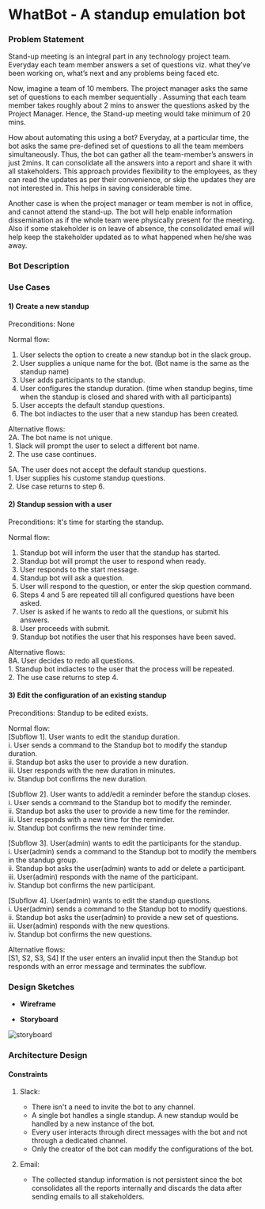 # WhatBot - A standup emulation bot

### **Problem Statement**

Stand-up meeting is an integral part in any technology project team. Everyday each team member  answers a set of questions viz. what they’ve been working on, what’s next and any problems being faced etc. 

Now, imagine a team of 10 members. The project manager asks the same set of questions to each member sequentially . Assuming that each team member takes roughly about 2 mins to answer the questions asked by the Project Manager. Hence, the Stand-up meeting would take minimum of 20 mins. 

How about automating this using a bot? Everyday, at a particular time, the bot asks the same pre-defined set of questions to all the team members simultaneously. Thus, the bot can gather all the team-member’s answers in just 2mins. It can consolidate all the answers into a report and share it with all stakeholders. This approach provides flexibility to the employees, as they can read the updates as per their convenience, or skip the updates they are not interested in. This helps in saving considerable time.

Another case is when the project manager or team member is not in office, and cannot attend the stand-up. The bot will help enable information dissemination as if the whole team were physically present for the meeting. Also if some stakeholder is on leave of absence, the consolidated email will help keep the stakeholder updated as to what happened when he/she was away.


### **Bot Description**




### **Use Cases**
#### 1) Create a new standup

Preconditions: None

Normal flow:
1. User selects the option to create a new standup bot in the slack group.
2. User supplies a unique name for the bot. (Bot name is the same as the standup name)
3. User adds participants to the standup.
4. User configures the standup duration. (time when standup begins, time when the standup is closed and shared with with all participants)
5. User accepts the default standup questions. 
6. The bot indiactes to the user that a new standup has been created. 

Alternative flows:  
2A. The bot name is not unique.  
	1. Slack will prompt the user to select a different bot name.  
	2. The use case continues.  

5A. The user does not accept the default standup questions.  
	1. User supplies his custome standup questions.  
	2. Use case returns to step 6.  


#### 2) Standup session with a user

Preconditions: It's time for starting the standup.

Normal flow:  
1. Standup bot will inform the user that the standup has started.
2. Standup bot will prompt the user to respond when ready.
3. User responds to the start message.
4. Standup bot will ask a question.
5. User will respond to the question, or enter the skip question command.
6. Steps 4 and 5 are repeated till all configured questions have been asked.
7. User is asked if he wants to redo all the questions, or submit his answers.
8. User proceeds with submit.
9. Standup bot notifies the user that his responses have been saved.

Alternative flows:  
8A. User decides to redo all questions.  
	1. Standup bot indiactes to the user that the process will be repeated.  
	2. The use case returns to step 4.  



#### 3) Edit the configuration of an existing standup

Preconditions: Standup to be edited exists.

Normal flow:  
[Subflow 1]. User wants to edit the standup duration.  
	i. User sends a command to the Standup bot to modify the standup duration.  
   	ii. Standup bot asks the user to provide a new duration.  
   	iii. User responds with the new duration in minutes.  
   	iv. Standup bot confirms the new duration.  

[Subflow 2]. User wants to add/edit a reminder before the standup closes.  
	i. User sends a command to the Standup bot to modify the reminder.  
	ii. Standup bot asks the user to provide a new time for the reminder.  
	iii. User responds with a new time for the reminder.  
	iv. Standup bot confirms the new reminder time.  

[Subflow 3]. User(admin) wants to edit the participants for the standup.  
	i. User(admin) sends a command to the Standup bot to modify the members in the standup group.  
	ii. Standup bot asks the user(admin) wants to add or delete a participant.  
	iii. User(admin) responds with the name of the participant.  
	iv. Standup bot confirms the new participant.  

[Subflow 4]. User(admin) wants to edit the standup questions.  
	i. User(admin) sends a command to the Standup bot to modify questions.  
	ii. Standup bot asks the user(admin) to provide a new set of questions.  
	iii. User(admin) responds with the new questions.  
	iv. Standup bot confirms the new questions.  

Alternative flows:  
[S1, S2, S3, S4] If the user enters an invalid input then the Standup bot responds with an error message and terminates the subflow.



### **Design Sketches**
* **Wireframe**




* __**Storyboard**__

![storyboard](https://media.github.ncsu.edu/user/6391/files/72a676a2-9f9f-11e7-9afa-835033b141c8)




### **Architecture Design**

#### **Constraints**  

1. Slack: 
	* There isn't a need to invite the bot to any channel. 
	* A single bot handles a single standup. A new standup would be handled by a new instance of the bot.
	* Every user interacts through direct messages with the bot and not through a dedicated channel.
	* Only the creator of the bot can modify the configurations of the bot.
	
2. Email:
	* The collected standup information is not persistent since the bot consolidates all the reports internally and discards the data after sending emails to all stakeholders.
	
